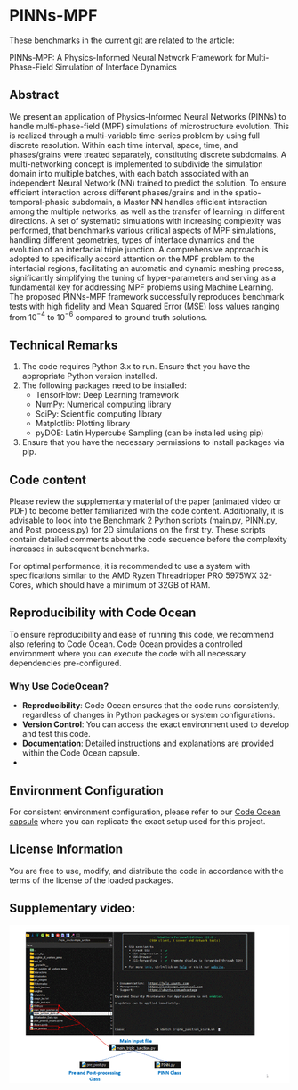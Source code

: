 # PINNs-MPF
These benchmarks in the current git are related to the article: 

PINNs-MPF: A Physics-Informed Neural Network Framework for Multi-Phase-Field Simulation of Interface Dynamics

## Abstract
We present an application of Physics-Informed Neural Networks (PINNs) to handle multi-phase-field (MPF) simulations of microstructure evolution.
This is realized through a multi-variable time-series problem by using full discrete resolution. 
Within each time interval, space, time, and phases/grains were treated separately, constituting discrete subdomains. 
A multi-networking concept is implemented to subdivide the simulation domain into multiple batches, with each batch associated with an independent Neural Network (NN) trained to predict the solution. 
To ensure efficient interaction across different phases/grains and in the spatio-temporal-phasic subdomain, a Master NN handles efficient interaction among the multiple networks, as well as the transfer of learning in different directions. 
A set of systematic simulations with increasing complexity was performed, that benchmarks various critical aspects of MPF simulations, handling different geometries, types of interface dynamics and the evolution of an interfacial triple junction.
A comprehensive approach is adopted to specifically accord attention on the MPF problem to the interfacial regions, facilitating an automatic and dynamic meshing process, significantly simplifying the tuning of  hyper-parameters and serving as a fundamental key for addressing MPF problems using Machine Learning.
The proposed PINNs-MPF framework successfully reproduces benchmark tests with high fidelity and Mean Squared Error (MSE) loss values ranging from 10$^{-4}$ to 10$^{-6}$ compared to ground truth solutions. 

## Technical Remarks
 1. The code requires Python 3.x to run. Ensure that you have the appropriate Python version installed.
 2. The following packages need to be installed:
    - TensorFlow: Deep Learning framework
    - NumPy: Numerical computing library
    - SciPy: Scientific computing library
    - Matplotlib: Plotting library
    - pyDOE: Latin Hypercube Sampling (can be installed using pip)
 3. Ensure that you have the necessary permissions to install packages via pip.

## Code content
Please review the supplementary material of the paper (animated video or PDF) to become better familiarized with the code content. Additionally, it is advisable to look into the Benchmark 2 Python scripts (main.py, PINN.py, and Post_process.py) for 2D simulations on the first try. These scripts contain detailed comments about the code sequence before the complexity increases in subsequent benchmarks.

 For optimal performance, it is recommended to use a system with specifications similar to the AMD Ryzen Threadripper PRO 5975WX 32-Cores, which should have a minimum of 32GB of RAM.

## Reproducibility with Code Ocean
To ensure reproducibility and ease of running this code, we recommend also refering to Code Ocean.
Code Ocean provides a controlled environment where you can execute the code with all necessary dependencies pre-configured.

### Why Use CodeOcean?
- **Reproducibility**: Code Ocean ensures that the code runs consistently, regardless of changes in Python packages or system configurations.
- **Version Control**: You can access the exact environment used to develop and test this code.
- **Documentation**: Detailed instructions and explanations are provided within the Code Ocean capsule.
- 
## Environment Configuration
For consistent environment configuration, please refer to our [Code Ocean capsule](https://codeocean.com/capsule/9138079/tree/v1) where you can replicate the exact setup used for this project.

## License Information
 You are free to use, modify, and distribute the code in accordance with the terms of the license of the loaded packages.

## Supplementary video:
![](https://github.com/SFETNI/PINNs_MPF/blob/Main/Supplementary/Intro_Framework.gif)


